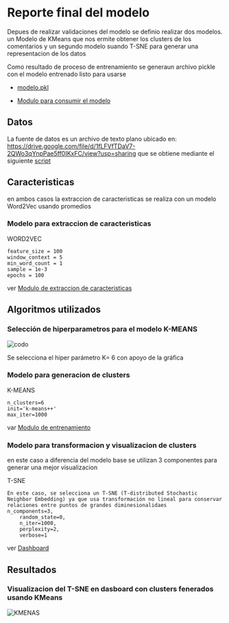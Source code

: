 # Reporte final del modelo
Depues de realizar validaciones del modelo se definio realizar dos modelos. un Modelo de KMeans que nos ermite obtener los clusters de los comentarios y un segundo modelo suando T-SNE para generar una representacion de los datos

Como resultado de proceso de entrenamiento se generaun archivo pickle con el modelo entrenado listo para usarse

- [modelo.pkl](https://github.com/jonatan-parra/mlds6/blob/621bdbac0fd579941bc744e0f0bfa7e839733fb8/digitallistening/models/model.pkl)

- [Modulo para consumir el modelo](https://github.com/jonatan-parra/mlds6/blob/621bdbac0fd579941bc744e0f0bfa7e839733fb8/digitallistening/models/model.py)
 
## Datos
La fuente de datos es un archivo de texto plano ubicado en: https://drive.google.com/file/d/1fLFVfTDaV7-2QWo3qYnpPae5ff0IKxFC/view?usp=sharing que se obtiene mediante el siguiente [script](https://github.com/jonatan-parra/mlds6/blob/1c8653769ecb0855fe3e1f91dbc761a7528abf85/scripts/data_acquisition/downloadFromGDrive.py)


## Caracteristicas

en ambos casos la extraccion de caracteristicas se realiza con un modelo Word2Vec usando promedios 

### Modelo para extraccion de caracteristicas

WORD2VEC

    feature_size = 100
    window_context = 5
    min_word_count = 1
    sample = 1e-3
    epochs = 100
 
ver [Modulo de extraccion de caracteristicas](https://github.com/jonatan-parra/mlds6/blob/1c8653769ecb0855fe3e1f91dbc761a7528abf85/digitallistening/training/feature_extraction.py)

## Algoritmos utilizados

### Selección de hiperparametros para el modelo K-MEANS

![codo](https://user-images.githubusercontent.com/43830019/145693019-fbd8f434-d9d5-4003-8721-8824b5d1246c.png)


Se selecciona el hiper parámetro K= 6 con apoyo de la gráfica


### Modelo para generacion de clusters

K-MEANS

    n_clusters=6
    init='k-means++'
    max_iter=1000

var [Modulo de entrenamiento](https://github.com/jonatan-parra/mlds6/blob/1c8653769ecb0855fe3e1f91dbc761a7528abf85/digitallistening/training/model_training.py)

### Modelo para transformacion y visualizacion de clusters

en este caso a diferencia del modelo base se utilizan 3 componentes para generar una mejor visualizacion

T-SNE

    En este caso, se selecciona un T-SNE (T-distributed Stochastic Neighbor Embedding) ya que usa transformación no lineal para conservar relaciones entre puntos de grandes diminesionalidaes
    n_components=3,
        random_state=0,
        n_iter=1000,
        perplexity=2,
        verbose=1
ver [Dashboard](https://github.com/jonatan-parra/mlds6/blob/1c8653769ecb0855fe3e1f91dbc761a7528abf85/scripts/dashboard/app.py)

## Resultados

### Visualizacion del T-SNE en dasboard con clusters fenerados usando KMeans

![KMENAS](https://github.com/jonatan-parra/mlds6/blob/master/docs/modeling/dashboard.png)
